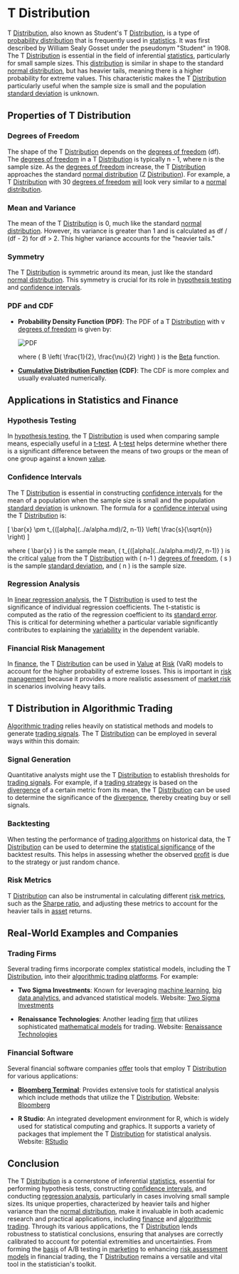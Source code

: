 # T Distribution

T [Distribution](../d/distribution.md), also known as Student's T [Distribution](../d/distribution.md), is a type of [probability distribution](../p/probability_distribution.md) that is frequently used in [statistics](../s/statistics.md). It was first described by William Sealy Gosset under the pseudonym "Student" in 1908. The T [Distribution](../d/distribution.md) is essential in the field of inferential [statistics](../s/statistics.md), particularly for small sample sizes. This [distribution](../d/distribution.md) is similar in shape to the standard [normal distribution](../n/normal_distribution_in_trading.md), but has heavier tails, meaning there is a higher probability for extreme values. This characteristic makes the T [Distribution](../d/distribution.md) particularly useful when the sample size is small and the population [standard deviation](../s/standard_deviation.md) is unknown.

## Properties of T Distribution

### Degrees of Freedom
The shape of the T [Distribution](../d/distribution.md) depends on the [degrees of freedom](../d/degrees_of_freedom.md) (df). The [degrees of freedom](../d/degrees_of_freedom.md) in a T [Distribution](../d/distribution.md) is typically n - 1, where n is the sample size. As the [degrees of freedom](../d/degrees_of_freedom.md) increase, the T [Distribution](../d/distribution.md) approaches the standard [normal distribution](../n/normal_distribution_in_trading.md) (Z [Distribution](../d/distribution.md)). For example, a T [Distribution](../d/distribution.md) with 30 [degrees of freedom](../d/degrees_of_freedom.md) [will](../w/will.md) look very similar to a [normal distribution](../n/normal_distribution_in_trading.md).

### Mean and Variance
The mean of the T [Distribution](../d/distribution.md) is 0, much like the standard [normal distribution](../n/normal_distribution_in_trading.md). However, its variance is greater than 1 and is calculated as df / (df - 2) for df > 2. This higher variance accounts for the "heavier tails."

### Symmetry
The T [Distribution](../d/distribution.md) is symmetric around its mean, just like the standard [normal distribution](../n/normal_distribution_in_trading.md). This symmetry is crucial for its role in [hypothesis testing](../h/hypothesis_testing.md) and [confidence intervals](../c/confidence_intervals.md).

### PDF and CDF
- **Probability Density Function (PDF)**: The PDF of a T [Distribution](../d/distribution.md) with ν [degrees of freedom](../d/degrees_of_freedom.md) is given by:

  ![PDF](https://wikimedia.org/api/rest_v1/media/math/render/svg/f2b25dd82374be7c4382c02f6670e15427e44f88)

  where \( B \left( \frac{1}{2}, \frac{\nu}{2} \right) \) is the [Beta](../b/beta.md) function.

- **[Cumulative Distribution Function](../c/cumulative_distribution_function_in_trading.md) (CDF)**: The CDF is more complex and usually evaluated numerically.

## Applications in Statistics and Finance

### Hypothesis Testing
In [hypothesis testing](../h/hypothesis_testing.md), the T [Distribution](../d/distribution.md) is used when comparing sample means, especially useful in a [t-test](../t/t-test.md). A [t-test](../t/t-test.md) helps determine whether there is a significant difference between the means of two groups or the mean of one group against a known [value](../v/value.md).

### Confidence Intervals
The T [Distribution](../d/distribution.md) is essential in constructing [confidence intervals](../c/confidence_intervals.md) for the mean of a population when the sample size is small and the population [standard deviation](../s/standard_deviation.md) is unknown. The formula for a [confidence interval](../c/confidence_interval.md) using the T [Distribution](../d/distribution.md) is:

\[ \bar{x} \pm t_{(\[alpha](../a/alpha.md)/2, n-1)} \left( \frac{s}{\sqrt{n}} \right) \]

where \( \bar{x} \) is the sample mean, \( t_{(\[alpha](../a/alpha.md)/2, n-1)} \) is the critical [value](../v/value.md) from the T [Distribution](../d/distribution.md) with \( n-1 \) [degrees of freedom](../d/degrees_of_freedom.md), \( s \) is the sample [standard deviation](../s/standard_deviation.md), and \( n \) is the sample size.

### Regression Analysis
In [linear regression analysis](../l/linear_regression_analysis.md), the T [Distribution](../d/distribution.md) is used to test the significance of individual regression coefficients. The t-statistic is computed as the ratio of the regression coefficient to its [standard error](../s/standard_error.md). This is critical for determining whether a particular variable significantly contributes to explaining the [variability](../v/variability.md) in the dependent variable.

### Financial Risk Management
In [finance](../f/finance.md), the T [Distribution](../d/distribution.md) can be used in [Value](../v/value.md) at [Risk](../r/risk.md) (VaR) models to account for the higher probability of extreme losses. This is important in [risk management](../r/risk_management.md) because it provides a more realistic assessment of [market risk](../m/market_risk.md) in scenarios involving heavy tails.

## T Distribution in Algorithmic Trading

[Algorithmic trading](../a/accountability.md) relies heavily on statistical methods and models to generate [trading signals](../t/trading_signals.md). The T [Distribution](../d/distribution.md) can be employed in several ways within this domain:

### Signal Generation
Quantitative analysts might use the T [Distribution](../d/distribution.md) to establish thresholds for [trading signals](../t/trading_signals.md). For example, if a [trading strategy](../t/trading_strategy.md) is based on the [divergence](../d/divergence.md) of a certain metric from its mean, the T [Distribution](../d/distribution.md) can be used to determine the significance of the [divergence](../d/divergence.md), thereby creating buy or sell signals.

### Backtesting
When testing the performance of [trading algorithms](../t/trading_algorithms.md) on historical data, the T [Distribution](../d/distribution.md) can be used to determine the [statistical significance](../s/statistical_significance.md) of the backtest results. This helps in assessing whether the observed [profit](../p/profit.md) is due to the strategy or just random chance.

### Risk Metrics
T [Distribution](../d/distribution.md) can also be instrumental in calculating different [risk metrics](../r/risk_metrics.md), such as the [Sharpe ratio](../s/sharpe_ratio.md), and adjusting these metrics to account for the heavier tails in [asset](../a/asset.md) returns.

## Real-World Examples and Companies

### Trading Firms
Several trading firms incorporate complex statistical models, including the T [Distribution](../d/distribution.md), into their [algorithmic trading platforms](../a/algorithmic_trading_platforms.md). For example:

- **Two Sigma Investments**: Known for leveraging [machine learning](../m/machine_learning.md), [big data analytics](../b/big_data_analytics_in_trading.md), and advanced statistical models.
  Website: [Two Sigma Investments](https://www.twosigma.com/)

- **Renaissance Technologies**: Another leading [firm](../f/firm.md) that utilizes sophisticated [mathematical models](../m/mathematical_models_in_trading.md) for trading.
  Website: [Renaissance Technologies](https://www.rentec.com/)

### Financial Software
Several financial software companies [offer](../o/offer.md) tools that employ T [Distribution](../d/distribution.md) for various applications:

- **[Bloomberg Terminal](../b/bloomberg_terminal.md)**: Provides extensive tools for statistical analysis which include methods that utilize the T [Distribution](../d/distribution.md).
  Website: [Bloomberg](https://www.bloomberg.com/professional/solution/bloomberg-terminal/)

- **R Studio**: An integrated development environment for R, which is widely used for statistical computing and graphics. It supports a variety of packages that implement the T [Distribution](../d/distribution.md) for statistical analysis.
  Website: [RStudio](https://www.rstudio.com/)

## Conclusion

The T [Distribution](../d/distribution.md) is a cornerstone of inferential [statistics](../s/statistics.md), essential for performing hypothesis tests, constructing [confidence intervals](../c/confidence_intervals.md), and conducting [regression analysis](../r/regression_analysis.md), particularly in cases involving small sample sizes. Its unique properties, characterized by heavier tails and higher variance than the [normal distribution](../n/normal_distribution_in_trading.md), make it invaluable in both academic research and practical applications, including [finance](../f/finance.md) and [algorithmic trading](../a/accountability.md). Through its various applications, the T [Distribution](../d/distribution.md) lends robustness to statistical conclusions, ensuring that analyses are correctly calibrated to account for potential extremities and uncertainties. From forming the [basis](../b/basis.md) of A/B testing in [marketing](../m/marketing.md) to enhancing [risk assessment models](../r/risk_assessment_models.md) in financial trading, the T [Distribution](../d/distribution.md) remains a versatile and vital tool in the statistician's toolkit.